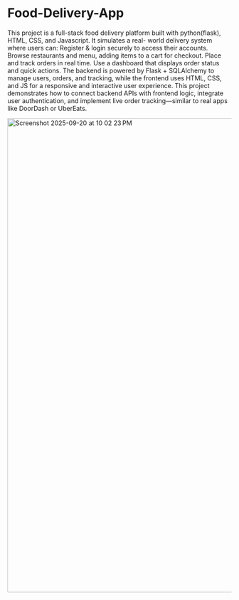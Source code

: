 # Food-Delivery-App
This project is a full-stack food delivery platform built with python(flask), HTML, CSS, and Javascript. It simulates a real- world delivery system where users can: Register &amp; login securely to access their accounts. Browse restaurants and menu, adding items to a cart for checkout. Place and track orders in real time. 	Use a dashboard that displays order status and quick actions. The backend is powered by Flask + SQLAlchemy to manage users, orders, and tracking, while the frontend uses HTML, CSS, and JS for a responsive and interactive user experience. This project demonstrates how to connect backend APIs with frontend logic, integrate user authentication, and implement live order tracking—similar to real apps like DoorDash or UberEats.

<img width="2056" height="1067" alt="Screenshot 2025-09-20 at 10 02 23 PM" src="https://github.com/user-attachments/assets/35da49ed-c784-477b-b14e-d346983c7f0c" />
